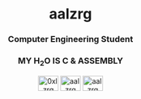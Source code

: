 
<h1 align="center">aalzrg</h1>
<h3 align="center">Computer Engineering Student</h3>
<h3 align="center">MY H<sub>2</sub>O IS C & ASSEMBLY</h3>



<p align="center">
<a href="https://twitter.com/0xlzrg" target="blank"><img align="center" src="https://raw.githubusercontent.com/rahuldkjain/github-profile-readme-generator/master/src/images/icons/Social/twitter.svg" alt="0xlzrg" height="30" width="40" /></a>
<a href="https://fb.com/aalzrg" target="blank"><img align="center" src="https://raw.githubusercontent.com/rahuldkjain/github-profile-readme-generator/master/src/images/icons/Social/facebook.svg" alt="aalzrg" height="30" width="40" /></a>
<a href="https://instagram.com/aalzrg" target="blank"><img align="center" src="https://raw.githubusercontent.com/rahuldkjain/github-profile-readme-generator/master/src/images/icons/Social/instagram.svg" alt="aalzrg" height="30" width="40" /></a>
</p>
